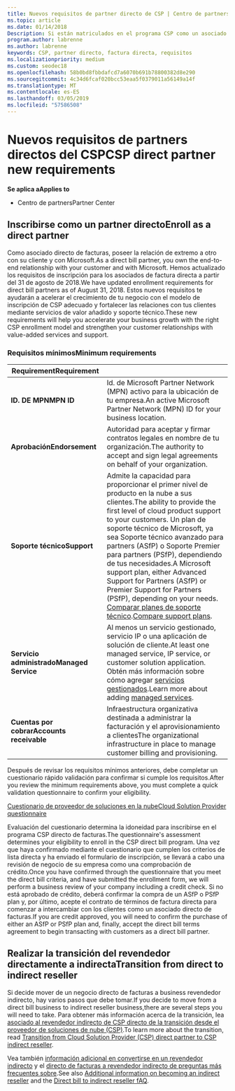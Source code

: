 ```yaml
---
title: Nuevos requisitos de partner directo de CSP | Centro de partners
ms.topic: article
ms.date: 01/14/2018
Description: Si están matriculados en el programa CSP como un asociado directo, debe preparar cumplir estos requisitos de servicios y la compatibilidad actualizada.
program.author: labrenne
ms.author: labrenne
keywords: CSP, partner directo, factura directa, requisitos
ms.localizationpriority: medium
ms.custom: seodec18
ms.openlocfilehash: 58b0bd8fbbdafcd7a6070b691b78800382d8e290
ms.sourcegitcommit: 4c34d6fcaf020bcc53eaa5f0379011a56149a14f
ms.translationtype: MT
ms.contentlocale: es-ES
ms.lasthandoff: 03/05/2019
ms.locfileid: "57586508"
---
```

# <a name="csp-direct-partner-new-requirements"></a><span data-ttu-id="add5b-104">Nuevos requisitos de partners directos del CSP</span><span class="sxs-lookup"><span data-stu-id="add5b-104">CSP direct partner new requirements</span></span>

<span data-ttu-id="add5b-105">**Se aplica a**</span><span class="sxs-lookup"><span data-stu-id="add5b-105">**Applies to**</span></span>

- <span data-ttu-id="add5b-106">Centro de partners</span><span class="sxs-lookup"><span data-stu-id="add5b-106">Partner Center</span></span>

## <a name="enroll-as-a-direct-partner"></a><span data-ttu-id="add5b-107">Inscribirse como un partner directo</span><span class="sxs-lookup"><span data-stu-id="add5b-107">Enroll as a direct partner</span></span>

<span data-ttu-id="add5b-108">Como asociado directo de facturas, poseer la relación de extremo a otro con su cliente y con Microsoft.</span><span class="sxs-lookup"><span data-stu-id="add5b-108">As a direct bill partner, you own the end-to-end relationship with your customer and with Microsoft.</span></span> <span data-ttu-id="add5b-109">Hemos actualizado los requisitos de inscripción para los asociados de factura directa a partir del 31 de agosto de 2018.</span><span class="sxs-lookup"><span data-stu-id="add5b-109">We have updated enrollment requirements for direct bill partners as of August 31, 2018.</span></span> <span data-ttu-id="add5b-110">Estos nuevos requisitos te ayudarán a acelerar el crecimiento de tu negocio con el modelo de inscripción de CSP adecuado y fortalecer las relaciones con tus clientes mediante servicios de valor añadido y soporte técnico.</span><span class="sxs-lookup"><span data-stu-id="add5b-110">These new requirements will help you accelerate your business growth with the right CSP enrollment model and strengthen your customer relationships with value-added services and support.</span></span> 

### <a name="minimum-requirements"></a><span data-ttu-id="add5b-111">Requisitos mínimos</span><span class="sxs-lookup"><span data-stu-id="add5b-111">Minimum requirements</span></span>

|<span data-ttu-id="add5b-112">**Requirement**</span><span class="sxs-lookup"><span data-stu-id="add5b-112">**Requirement**</span></span>|                             |
|--------------------------------|--------------------------------------------------------------|
|<span data-ttu-id="add5b-113">**ID. DE MPN**</span><span class="sxs-lookup"><span data-stu-id="add5b-113">**MPN ID**</span></span>   |<span data-ttu-id="add5b-114">Id. de Microsoft Partner Network (MPN) activo para la ubicación de tu empresa.</span><span class="sxs-lookup"><span data-stu-id="add5b-114">An active Microsoft Partner Network (MPN) ID for your business location.</span></span>   |
|<span data-ttu-id="add5b-115">**Aprobación**</span><span class="sxs-lookup"><span data-stu-id="add5b-115">**Endorsement**</span></span>   |<span data-ttu-id="add5b-116">Autoridad para aceptar y firmar contratos legales en nombre de tu organización.</span><span class="sxs-lookup"><span data-stu-id="add5b-116">The authority to accept and sign legal agreements on behalf of your organization.</span></span>|
|<span data-ttu-id="add5b-117">**Soporte técnico**</span><span class="sxs-lookup"><span data-stu-id="add5b-117">**Support**</span></span>  |<span data-ttu-id="add5b-118">Admite la capacidad para proporcionar el primer nivel de producto en la nube a sus clientes.</span><span class="sxs-lookup"><span data-stu-id="add5b-118">The ability to provide the first level of cloud product support to your customers.</span></span> <span data-ttu-id="add5b-119">Un plan de soporte técnico de Microsoft, ya sea Soporte técnico avanzado para partners (ASfP) o Soporte Premier para partners (PSfP), dependiendo de tus necesidades.</span><span class="sxs-lookup"><span data-stu-id="add5b-119">A Microsoft support plan, either Advanced Support for Partners (ASfP) or Premier Support for Partners (PSfP), depending on your needs.</span></span> <span data-ttu-id="add5b-120">[Comparar planes de soporte técnico](https://partner.microsoft.com/en-US/support/partnersupport).</span><span class="sxs-lookup"><span data-stu-id="add5b-120">[Compare support plans](https://partner.microsoft.com/en-US/support/partnersupport).</span></span> |
|<span data-ttu-id="add5b-121">**Servicio administrado**</span><span class="sxs-lookup"><span data-stu-id="add5b-121">**Managed Service**</span></span>   |<span data-ttu-id="add5b-122">Al menos un servicio gestionado, servicio IP o una aplicación de solución de cliente.</span><span class="sxs-lookup"><span data-stu-id="add5b-122">At least one managed service, IP service, or customer solution application.</span></span> <span data-ttu-id="add5b-123">Obtén más información sobre cómo agregar [servicios gestionados](https://partner.microsoft.com/en-US/business-opportunities/managed-services-provider).</span><span class="sxs-lookup"><span data-stu-id="add5b-123">Learn more about adding [managed services](https://partner.microsoft.com/en-US/business-opportunities/managed-services-provider).</span></span>|
|<span data-ttu-id="add5b-124">**Cuentas por cobrar**</span><span class="sxs-lookup"><span data-stu-id="add5b-124">**Accounts receivable**</span></span> |<span data-ttu-id="add5b-125">Infraestructura organizativa destinada a administrar la facturación y el aprovisionamiento a clientes</span><span class="sxs-lookup"><span data-stu-id="add5b-125">The organizational infrastructure in place to manage customer billing and provisioning.</span></span> 

<span data-ttu-id="add5b-126">Después de revisar los requisitos mínimos anteriores, debe completar un cuestionario rápido validación para confirmar si cumple los requisitos.</span><span class="sxs-lookup"><span data-stu-id="add5b-126">After you review the minimum requirements above, you must complete a quick validation questionnaire to confirm your eligibility.</span></span> 

[<span data-ttu-id="add5b-127">Cuestionario de proveedor de soluciones en la nube</span><span class="sxs-lookup"><span data-stu-id="add5b-127">Cloud Solution Provider questionnaire</span></span>](https://partner.microsoft.com/cloud-solution-provider/assessment)

<span data-ttu-id="add5b-128">Evaluación del cuestionario determina la idoneidad para inscribirse en el programa CSP directo de facturas.</span><span class="sxs-lookup"><span data-stu-id="add5b-128">The questionnaire's assessment determines your eligibility to enroll in the CSP direct bill program.</span></span> <span data-ttu-id="add5b-129">Una vez que haya confirmado mediante el cuestionario que cumplen los criterios de lista directa y ha enviado el formulario de inscripción, se llevará a cabo una revisión de negocio de su empresa como una comprobación de crédito.</span><span class="sxs-lookup"><span data-stu-id="add5b-129">Once you have confirmed through the questionnaire that you meet the direct bill criteria, and have submitted the enrollment form, we will perform a business review of your company including a credit check.</span></span> <span data-ttu-id="add5b-130">Si no está aprobado de crédito, deberá confirmar la compra de un ASfP o PSfP plan y, por último, acepte el contrato de términos de factura directa para comenzar a intercambiar con los clientes como un asociado directo de facturas.</span><span class="sxs-lookup"><span data-stu-id="add5b-130">If you are credit approved, you will need to confirm the purchase of either an ASfP or PSfP plan and, finally, accept the direct bill terms agreement to begin transacting with customers as a direct bill partner.</span></span>

## <a name="transition-from-direct-to-indirect-reseller"></a><span data-ttu-id="add5b-131">Realizar la transición del revendedor directamente a indirecta</span><span class="sxs-lookup"><span data-stu-id="add5b-131">Transition from direct to indirect reseller</span></span>

<span data-ttu-id="add5b-132">Si decide mover de un negocio directo de facturas a business revendedor indirecto, hay varios pasos que debe tomar.</span><span class="sxs-lookup"><span data-stu-id="add5b-132">If you decide to move from a direct bill business to indirect reseller business,there are several steps you will need to take.</span></span> <span data-ttu-id="add5b-133">Para obtener más información acerca de la transición, lea [asociado al revendedor indirecto de CSP directo de la transición desde el proveedor de soluciones de nube (CSP)](transition-direct-to-indirect.md).</span><span class="sxs-lookup"><span data-stu-id="add5b-133">To learn more about the transition, read [Transition from Cloud Solution Provider (CSP) direct partner to CSP indirect reseller](transition-direct-to-indirect.md).</span></span> 

<span data-ttu-id="add5b-134">Vea también [información adicional en convertirse en un revendedor indirecto](https://assetsprod.microsoft.com/csp-directbill-to-indirect-transition.pdf) y el [directo de facturas a revendedor indirecto de preguntas más frecuentes sobre](https://assetsprod.microsoft.com/mpn/direct-bill-partner-faq.pdf).</span><span class="sxs-lookup"><span data-stu-id="add5b-134">See also [Additional information on becoming an indirect reseller](https://assetsprod.microsoft.com/csp-directbill-to-indirect-transition.pdf) and the [Direct bill to indirect reseller fAQ](https://assetsprod.microsoft.com/mpn/direct-bill-partner-faq.pdf).</span></span>
